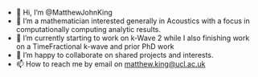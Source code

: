 - 👋 Hi, I’m @MatthewJohnKing
- 👀 I’m a mathematician interested generally in Acoustics with a focus in computationally computing analytic results.
- 🌱 I’m currently starting to work on k-Wave 2 while I also finishing work on a TimeFractional k-wave and prior PhD work
- 💞️ I’m happy to collaborate on shared projects and interests.
- 📫 How to reach me by email on matthew.king@ucl.ac.uk

<!---
MatthewJohnKing/MatthewJohnKing is a ✨ special ✨ repository because its `README.md` (this file) appears on your GitHub profile.
You can click the Preview link to take a look at your changes.
--->

<Is this a comment>
